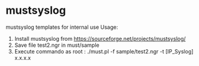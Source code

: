 # mustsyslog
mustsyslog templates for internal use
Usage:
1) Install mustsyslog from https://sourceforge.net/projects/mustsyslog/
2) Save file test2.ngr in  must/sample
3) Execute commando as root : ./must.pl -f sample/test2.ngr -t [IP_Syslog] x.x.x.x
